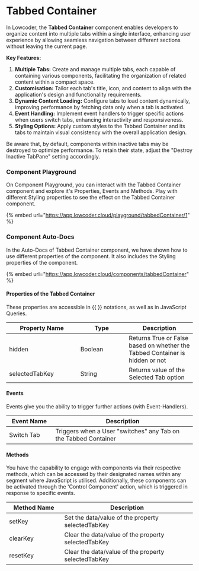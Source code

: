 # Tabbed Container

In Lowcoder, the **Tabbed Container** component enables developers to organize content into multiple tabs within a single interface, enhancing user experience by allowing seamless navigation between different sections without leaving the current page.

**Key Features:**

1. **Multiple Tabs:** Create and manage multiple tabs, each capable of containing various components, facilitating the organization of related content within a compact space.
2. **Customisation:** Tailor each tab's title, icon, and content to align with the application's design and functionality requirements.
3. **Dynamic Content Loading:** Configure tabs to load content dynamically, improving performance by fetching data only when a tab is activated.
4. **Event Handling:** Implement event handlers to trigger specific actions when users switch tabs, enhancing interactivity and responsiveness.
5. **Styling Options:** Apply custom styles to the Tabbed Container and its tabs to maintain visual consistency with the overall application design.

Be aware that, by default, components within inactive tabs may be destroyed to optimize performance. To retain their state, adjust the "Destroy Inactive TabPane" setting accordingly.

### Component Playground

On Component Playground, you can interact with the Tabbed Container component and explore it's Properties, Events and Methods. Play with different Styling properties to see the effect on the Tabbed Container component.

{% embed url="https://app.lowcoder.cloud/playground/tabbedContainer/1" %}

### Component Auto-Docs

In the Auto-Docs of Tabbed Container component, we have shown how to use different properties of the  component. It also includes the Styling properties of the component.

{% embed url="https://app.lowcoder.cloud/components/tabbedContainer" %}

#### Properties of the Tabbed Container <a href="#properties-of-the-table" id="properties-of-the-table"></a>

These properties are accessible in \{{ \}} notations, as well as in JavaScript Queries.

<table><thead><tr><th width="176.38671875">Property Name</th><th width="114.9921875">Type</th><th>Description</th></tr></thead><tbody><tr><td>hidden</td><td>Boolean</td><td>Returns True or False based on whether the Tabbed Container is hidden or not</td></tr><tr><td>selectedTabKey</td><td>String</td><td>Returns value of the Selected Tab option</td></tr></tbody></table>

#### Events <a href="#events" id="events"></a>

Events give you the ability to trigger further actions (with Event-Handlers).

<table><thead><tr><th width="141.53125">Event Name</th><th width="515.65625">Description</th></tr></thead><tbody><tr><td>Switch Tab</td><td>Triggers when a User "switches" any Tab on the Tabbed Container</td></tr></tbody></table>

#### Methods <a href="#methods" id="methods"></a>

You have the capability to engage with components via their respective methods, which can be accessed by their designated names within any segment where JavaScript is utilised. Additionally, these components can be activated through the 'Control Component' action, which is triggered in response to specific events.

<table><thead><tr><th width="177.9296875">Method Name</th><th width="485.80078125">Description</th></tr></thead><tbody><tr><td>setKey</td><td>Set the data/value of the property selectedTabKey</td></tr><tr><td>clearKey</td><td>Clear the data/value of the property selectedTabKey</td></tr><tr><td>resetKey</td><td>Clear the data/value of the property selectedTabKey</td></tr></tbody></table>

